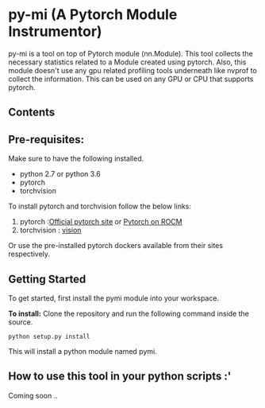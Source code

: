 # py-mi (A Pytorch Module Instrumentor)
py-mi is a tool on top of Pytorch module (nn.Module). This tool collects the necessary statistics related to a Module created using pytorch.
Also, this module doesn't use any gpu related profiling tools underneath like nvprof to collect the information. 
This can be used on any GPU or CPU that supports pytorch.

## Contents


## Pre-requisites:

Make sure to have the following installed.
* python 2.7 or python 3.6
* pytorch 
* torchvision

To install pytorch and torchvision follow the below links:
1. pytorch :[Official pytorch site](https://github.com/pytorch/pytorch) or [Pytorch on ROCM](https://github.com/ROCmSoftwarePlatform/pytorch/wiki/Building-PyTorch-for-ROCm)
2. torchvision : [vision](https://github.com/pytorch/vision)

Or use the pre-installed pytorch dockers available from their sites respectively.

## Getting Started

To get started, first install the pymi module into your workspace.

**To install:**
Clone the repository and run the following command inside the source.

```
python setup.py install
```

This will install a python module named pymi.

## How to use this tool in your python scripts :'

Coming soon .. 
